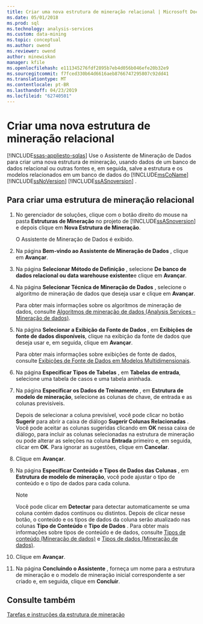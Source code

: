 ```yaml
---
title: Criar uma nova estrutura de mineração relacional | Microsoft Docs
ms.date: 05/01/2018
ms.prod: sql
ms.technology: analysis-services
ms.custom: data-mining
ms.topic: conceptual
ms.author: owend
ms.reviewer: owend
author: minewiskan
manager: kfile
ms.openlocfilehash: e111345276fdf2895b7eb4d056b046efe20b32e9
ms.sourcegitcommit: f7fced330b64d6616aeb8766747295807c92dd41
ms.translationtype: MT
ms.contentlocale: pt-BR
ms.lasthandoff: 04/23/2019
ms.locfileid: "62740501"
---
```

# <a name="create-a-new-relational-mining-structure"></a>Criar uma nova estrutura de mineração relacional
[!INCLUDE[ssas-appliesto-sqlas](../../includes/ssas-appliesto-sqlas.md)]
  Use o Assistente de Mineração de Dados para criar uma nova estrutura de mineração, usando dados de um banco de dados relacional ou outras fontes e, em seguida, salve a estrutura e os modelos relacionados em um banco de dados do [!INCLUDE[msCoName](../../includes/msconame-md.md)] [!INCLUDE[ssNoVersion](../../includes/ssnoversion-md.md)] [!INCLUDE[ssASnoversion](../../includes/ssasnoversion-md.md)] .  
  
## <a name="to-create-a-relational-mining-structure"></a>Para criar uma estrutura de mineração relacional  
  
1.  No gerenciador de soluções, clique com o botão direito do mouse na pasta **Estruturas de Mineração** no projeto de [!INCLUDE[ssASnoversion](../../includes/ssasnoversion-md.md)] e depois clique em **Nova Estrutura de Mineração**.  
  
     O Assistente de Mineração de Dados é exibido.  
  
2.  Na página **Bem-vindo ao Assistente de Mineração de Dados** , clique em **Avançar**.  
  
3.  Na página **Selecionar Método de Definição** , selecione **De banco de dados relacional ou data warehouse existente**e clique em **Avançar**.  
  
4.  Na página **Selecionar Técnica de Mineração de Dados** , selecione o algoritmo de mineração de dados que deseja usar e clique em **Avançar**.  
  
     Para obter mais informações sobre os algoritmos de mineração de dados, consulte [Algoritmos de mineração de dados &#40;Analysis Services – Mineração de dados&#41;](../../analysis-services/data-mining/data-mining-algorithms-analysis-services-data-mining.md).  
  
5.  Na página **Selecionar a Exibição da Fonte de Dados** , em **Exibições de fonte de dados disponíveis**, clique na exibição da fonte de dados que deseja usar e, em seguida, clique em **Avançar**.  
  
     Para obter mais informações sobre exibições de fonte de dados, consulte [Exibições de Fonte de Dados em Modelos Multidimensionais](../../analysis-services/multidimensional-models/data-source-views-in-multidimensional-models.md).  
  
6.  Na página **Especificar Tipos de Tabelas** , em **Tabelas de entrada**, selecione uma tabela de casos e uma tabela aninhada.  
  
7.  Na página **Especificar os Dados de Treinamento** , em **Estrutura de modelo de mineração**, selecione as colunas de chave, de entrada e as colunas previsíveis.  
  
     Depois de selecionar a coluna previsível, você pode clicar no botão **Sugerir** para abrir a caixa de diálogo **Sugerir Colunas Relacionadas** . Você pode aceitar as colunas sugeridas clicando em **OK** nessa caixa de diálogo, para incluir as colunas selecionadas na estrutura de mineração ou pode alterar as seleções na coluna **Entrada** primeiro e, em seguida, clicar em **OK**. Para ignorar as sugestões, clique em **Cancelar**.  
  
8.  Clique em **Avançar**.  
  
9. Na página **Especificar Conteúdo e Tipos de Dados das Colunas** , em **Estrutura de modelo de mineração**, você pode ajustar o tipo de conteúdo e o tipo de dados para cada coluna.  
  
    > [!NOTE]  
    >  Você pode clicar em **Detectar** para detectar automaticamente se uma coluna contém dados contínuos ou distintos. Depois de clicar nesse botão, o conteúdo e os tipos de dados da coluna serão atualizado nas colunas **Tipo de Conteúdo** e **Tipo de Dados** . Para obter mais informações sobre tipos de conteúdo e de dados, consulte [Tipos de conteúdo &#40;Mineração de dados&#41;](../../analysis-services/data-mining/content-types-data-mining.md) e [Tipos de dados &#40;Mineração de dados&#41;](../../analysis-services/data-mining/data-types-data-mining.md).  
  
10. Clique em **Avançar**.  
  
11. Na página **Concluindo o Assistente** , forneça um nome para a estrutura de mineração e o modelo de mineração inicial correspondente a ser criado e, em seguida, clique em **Concluir**.  
  
## <a name="see-also"></a>Consulte também  
 [Tarefas e instruções da estrutura de mineração](../../analysis-services/data-mining/mining-structure-tasks-and-how-tos.md)  
  
  
